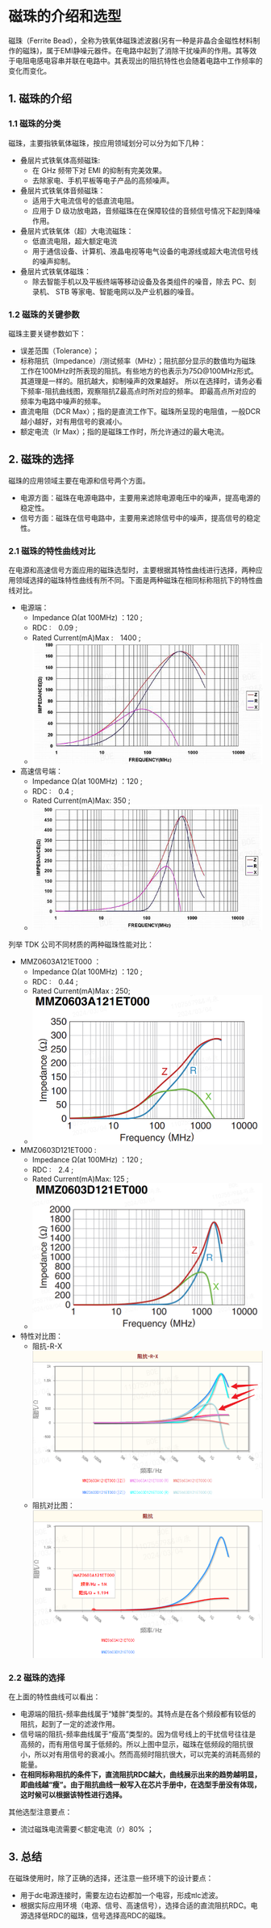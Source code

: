 # 磁珠的介绍和选型
磁珠（Ferrite Bead），全称为铁氧体磁珠滤波器(另有一种是非晶合金磁性材料制作的磁珠)，属于EMI静噪元器件。在电路中起到了消除干扰噪声的作用。其等效于电阻电感电容串并联在电路中。其表现出的阻抗特性也会随着电路中工作频率的变化而变化。

## 1. 磁珠的介绍
### 1.1 磁珠的分类
磁珠，主要指铁氧体磁珠，按应用领域划分可以分为如下几种：
- 叠层片式铁氧体高频磁珠:
    - 在 GHz 频带下对 EMI 的抑制有完美效果。
    - 去除家电、手机平板等电子产品的高频噪声。
- 叠层片式铁氧体音频磁珠：
    - 适用于大电流信号的低直流电阻。
    - 应用于 D 级功放电路，音频磁珠在在保障较佳的音频信号情况下起到降噪作用。
- 叠层片式铁氧体（超）大电流磁珠：
    - 低直流电阻，超大额定电流
    - 用于通信设备、计算机、液晶电视等电气设备的电源线或超大电流信号线的噪声抑制。
- 叠层片式铁氧体磁珠：
    - 除去智能手机以及平板终端等移动设备及各类组件的噪音，除去 PC、刻录机、 STB 等家电、智能电网以及产业机器的噪音。

### 1.2 磁珠的关键参数
磁珠主要关键参数如下：
- 误差范围（Tolerance）；
- 标称阻抗（Impedance）/测试频率（MHz）；阻抗部分显示的数值均为磁珠工作在100MHz时所表现的阻抗。有些地方的也表示为75Ω@100MHz形式。其道理是一样的。阻抗越大，抑制噪声的效果越好。 所以在选择时，请务必看下频率-阻抗曲线图，观察阻抗Z最高点时所对应的频率。 即最高点所对应的频率为电路中噪声的频率。
- 直流电阻（DCR Max）；指的是直流工作下。磁珠所呈现的电阻值，一般DCR越小越好，对有用信号的衰减小。
- 额定电流（Ir Max）；指的是磁珠工作时，所允许通过的最大电流。

## 2. 磁珠的选择
磁珠的应用领域主要在电源和信号两个方面。
- 电源方面：磁珠在电源电路中，主要用来滤除电源电压中的噪声，提高电源的稳定性。
- 信号方面：磁珠在信号电路中，主要用来滤除信号中的噪声，提高信号的稳定性。

### 2.1 磁珠的特性曲线对比
在电源和高速信号方面应用的磁珠选型时，主要根据其特性曲线进行选择，两种应用领域选择的磁珠特性曲线有所不同。下面是两种磁珠在相同标称阻抗下的特性曲线对比。
- 电源端：  
    - Impedance Ω(at 100MHz) ：120 ;
    - RDC :　0.09 ;
    - Rated Current(mA)Max :　1400 ;
    - ![电源端应用的磁珠特性曲线1](png/2.2.1.1.电源端应用的磁珠特性曲线1.png)
- 高速信号端：
    - Impedance Ω(at 100MHz) ：120 ;
    - RDC :　0.4 ;
    - Rated Current(mA)Max: 350 ;
    - ![信号端应用的磁珠特性曲线1](png/2.2.1.2.信号端应用的磁珠特性曲线1.png)

列举 TDK 公司不同材质的两种磁珠性能对比：
- MMZ0603A121ET000 ：  
    - Impedance Ω(at 100MHz) ：120 ;
    - RDC :　0.44 ;
    - Rated Current(mA)Max : 250;
    - ![电源端应用的磁珠特性曲线2](png/2.2.1.3.电源端应用的磁珠特性曲线2.png)
- MMZ0603D121ET000 :
    - Impedance Ω(at 100MHz) ：120 ;
    - RDC :　2.4 ;
    - Rated Current(mA)Max: 125 ;
    - ![信号端应用的磁珠特性曲线2](png/2.2.1.4.信号端应用的磁珠特性曲线2.png)
- 特性对比图：
    - 阻抗-R-X
    ![电源端和信号端应用的磁珠特性曲线对比1](png/2.2.1.5.电源端和信号端应用的磁珠特性曲线对比1.png)
    - 阻抗对比图：
    ![电源端和信号端应用的磁珠特性曲线对比2](png/2.2.1.6.电源端和信号端应用的磁珠特性曲线对比2.png)

### 2.2 磁珠的选择
在上面的特性曲线可以看出：
- 电源端的阻抗-频率曲线属于“矮胖”类型的。其特点是在各个频段都有较低的阻抗，起到了一定的滤波作用。
- 信号端的阻抗-频率曲线属于“瘦高”类型的。因为信号线上的干扰信号往往是高频的，而有用信号属于低频的。所以上图中显示，磁珠在低频段的阻抗很小，所以对有用信号的衰减小。然而高频时阻抗很大，可以完美的消耗高频的能量。
- **在相同标称阻抗的条件下，直流阻抗RDC越大，曲线展示出来的趋势越明显，即曲线越“瘦”。由于阻抗曲线一般写入在芯片手册中，在选型手册没有体现，这时候可以根据该特性进行选择。**

其他选型注意要点：
- 流过磁珠电流需要＜额定电流（r）80% ；


## 3. 总结
在磁珠使用时，除了正确的选择，还注意一些环境下的设计要点：
- 用于dc电源连接时，需要左边右边都加一个电容，形成πlc滤波。
- 根据实际应用环境（电源、信号、高速信号），选择合适的直流阻抗RDC。电源选择低RDC的磁珠，信号选择高RDC的磁珠。